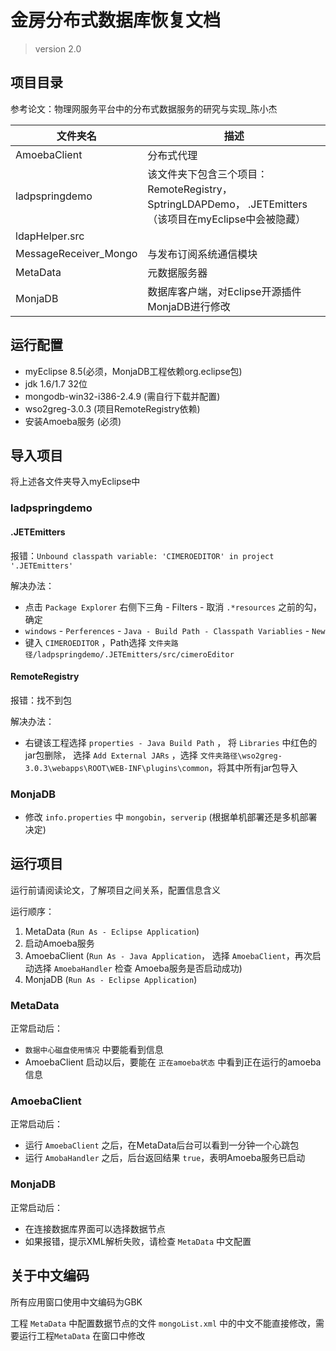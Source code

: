 # 金房分布式数据库恢复文档

> version 2.0

## 项目目录

参考论文：物理网服务平台中的分布式数据服务的研究与实现_陈小杰

| 文件夹名              | 描述                                                                                                 |
| ----------------------- | ----------------------- |
| AmoebaClient          | 分布式代理                                                                                           |
| ladpspringdemo        | 该文件夹下包含三个项目：RemoteRegistry， SptringLDAPDemo， .JETEmitters（该项目在myEclipse中会被隐藏） |
| ldapHelper.src        |                                                                                                      |
| MessageReceiver_Mongo | 与发布订阅系统通信模块                                                                               |
| MetaData              | 元数据服务器                                                                                         |
| MonjaDB               | 数据库客户端，对Eclipse开源插件MonjaDB进行修改                                                       |

## 运行配置

- myEclipse 8.5(必须，MonjaDB工程依赖org.eclipse包)
- jdk 1.6/1.7 32位
- mongodb-win32-i386-2.4.9 (需自行下载并配置)
- wso2greg-3.0.3 (项目RemoteRegistry依赖)
- 安装Amoeba服务 (必须)

## 导入项目

将上述各文件夹导入myEclipse中

### **ladpspringdemo**

#### .JETEmitters

报错：`Unbound classpath variable: 'CIMEROEDITOR' in project '.JETEmitters'`

解决办法：

- 点击 `Package Explorer` 右侧下三角 - Filters - 取消 `.*resources` 之前的勾， 确定
- `windows` - `Perferences` - `Java - Build Path - Classpath Variablies` - `New`
- 键入 `CIMEROEDITOR` ，Path选择 `文件夹路径/ladpspringdemo/.JETEmitters/src/cimeroEditor`

#### RemoteRegistry

报错：找不到包

解决办法：

- 右键该工程选择 `properties - Java Build Path` ， 将 `Libraries` 中红色的jar包删除， 选择 `Add External JARs` ，选择 `文件夹路径\wso2greg-3.0.3\webapps\ROOT\WEB-INF\plugins\common`，将其中所有jar包导入

### **MonjaDB**

- 修改 `info.properties` 中 `mongobin`，`serverip` (根据单机部署还是多机部署决定)

## 运行项目

运行前请阅读论文，了解项目之间关系，配置信息含义

运行顺序：

1. MetaData (`Run As - Eclipse Application`)
2. 启动Amoeba服务
3. AmoebaClient (`Run As - Java Application`， 选择 `AmoebaClient`，再次启动选择 `AmoebaHandler` 检查 Amoeba服务是否启动成功)
4. MonjaDB (`Run As - Eclipse Application`)

### MetaData

正常启动后：

- `数据中心磁盘使用情况` 中要能看到信息
- AmoebaClient 启动以后，要能在 `正在amoeba状态` 中看到正在运行的amoeba信息

### AmoebaClient

正常启动后：

- 运行 `AmoebaClient` 之后，在MetaData后台可以看到一分钟一个心跳包
- 运行 `AmobaHandler` 之后，后台返回结果 `true`，表明Amoeba服务已启动

### MonjaDB

正常启动后：

- 在连接数据库界面可以选择数据节点
- 如果报错，提示XML解析失败，请检查 `MetaData` 中文配置

## 关于中文编码

所有应用窗口使用中文编码为GBK

工程 `MetaData` 中配置数据节点的文件 `mongoList.xml` 中的中文不能直接修改，需要运行工程`MetaData` 在窗口中修改